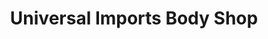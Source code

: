 ---
title: "Universal Imports Body Shop"
url: /east-rochester/universal-imports-body-shop/
shop: Autowerkstatt
---